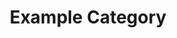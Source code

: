 ---
title: Example Category
description: A description of this category
image:

# Badge style
style:
    background: "#432a9dff"
    color: "#fff"
---